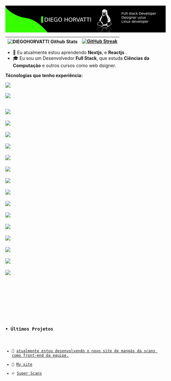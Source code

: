 <a href="https://discord.gg/VfVB9CP3"><img align="center" 
src="banner.png"/></a>

<img align="center" src="https://github-readme-stats.vercel.app/api?username=DIEGOHORVATTI&include_all_commits=true&count_private=true&show_icons=true&line_height=20&title_color=27DD00&icon_color=27DD00&text_color=D3D3D3&bg_color=0d1117&hide_border=true&custom_title=DIEGO-HORVATTI" alt="DIEGOHORVATTI Github Stats">|[![GitHub Streak](https://github-readme-streak-stats.herokuapp.com?user=DIEGOHORVATTI&theme=city-lights&hide_border=true&date_format=j%20M%5B%20Y%5D&background=DD272700&border=25DD00&ring=00DD00&dates=34DD00&currStreakNum=DDDDDD&fire=27DD00&sideNums=03DD00&currStreakLabel=DDDDDD&sideLabels=9F9F9F)](https://git.io/streak-stats)
|---|---|



- 👥 Eu atualmente estou aprendendo **Nextjs**, e **Reactjs** .
- 🎓 Eu sou um Desenvolvedor **Full Stack**, que estuda **Ciências da Computação** e outros cursos como web dsigner.

**Técnologias que tenho experiência:**
<div>
<pre>
<img height="20" src="https://img.shields.io/badge/HTML-239120?style=for-the-badge&logo=html5&logoColor=white">
</pre>
<pre>
<img height="20" src=" 	https://img.shields.io/badge/Python-3776AB?style=for-the-badge&logo=python&logoColor=white">
</pre>
<code>
<img height="20" src="https://img.shields.io/badge/CSS-239120?&style=for-the-badge&logo=css3&logoColor=white">
</code>
<code>
<img height="20" src="https://img.shields.io/badge/Sass-CC6699?style=for-the-badge&logo=sass&logoColor=white">
</code>
<code>
<img height="20" src="https://img.shields.io/badge/JavaScript-F7DF1E?style=for-the-badge&logo=javascript&logoColor=black">
</code>
<code>
<img height="20" src="https://img.shields.io/badge/Node.js-43853D?style=for-the-badge&logo=node.js&logoColor=white">
</code>
<code>
<img height="20" src="https://img.shields.io/badge/TypeScript-007ACC?style=for-the-badge&logo=typescript&logoColor=white">
</code>
<code>
<img height="20" src="https://img.shields.io/badge/PHP-777BB4?style=for-the-badge&logo=php&logoColor=white">
</code>
<code>
<img height="20" src="https://img.shields.io/badge/Shell_Script-121011?style=for-the-badge&logo=gnu-bash&logoColor=white">
</code>
<code>
<img height="20" src="https://img.shields.io/badge/React-20232A?style=for-the-badge&logo=react&logoColor=61DAFB">
</code>
<code>
<img height="20" src="https://img.shields.io/badge/Vue.js-35495E?style=for-the-badge&logo=vue.js&logoColor=4FC08D">
</code>
<code>
<img height="20" src="https://img.shields.io/badge/Bootstrap-563D7C?style=for-the-badge&logo=bootstrap&logoColor=white">
</code>
<code>
<img height="20" src="https://img.shields.io/badge/Material--UI-0081CB?style=for-the-badge&logo=material-ui&logoColor=white">
</code>
<code>
<img height="20" src="https://img.shields.io/badge/styled--components-DB7093?style=for-the-badge&logo=styled-components&logoColor=white">
</code>
<code>
<img height="20" src="https://img.shields.io/badge/jQuery-0769AD?style=for-the-badge&logo=jquery&logoColor=white">
</code>
<code>
<img height="20" src="https://img.shields.io/badge/MySQL-00000F?style=for-the-badge&logo=mysql&logoColor=white">
</code>
<code>
<img height="20" src="https://img.shields.io/badge/MongoDB-4EA94B?style=for-the-badge&logo=mongodb&logoColor=white">
</code>
<code>
</div>
<br>
<div>

<br/>

### • Últimos Projetos

<ul>
<li>🎯 <a href="#">atualmente estou desenvolvendo o novo site de mangás da scans como front-end da equipe.</a></li>
<li>🎯 <a href="#">My site</a></li>
<li>🔥 <a href="#">Super Scans</a></li>
</ul>
